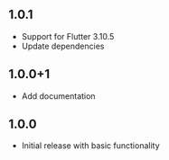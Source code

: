 ## 1.0.1

* Support for Flutter 3.10.5
* Update dependencies

## 1.0.0+1

* Add documentation

## 1.0.0

* Initial release with basic functionality
